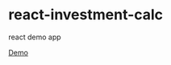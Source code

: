 # react-investment-calc
react demo app

<a href="https://github.com/kumaranil3921/react-investment-calc" target="_blank">Demo</a>